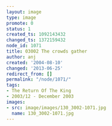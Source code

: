 ```yaml
---
layout: image
type: image
promote: 0
status: 1
created_ts: 1092143432
changed_ts: 1372159432
node_id: 1071
title: 03002 The crowds gather
author: anj
created: '2004-08-10'
changed: '2013-06-25'
redirect_from: []
permalink: "/node/1071/"
tags:
- The Return Of The King
- 2003/12 - December 2003
images:
- src: image/images/130_3002-1071.jpg
  name: 130_3002-1071.jpg
---
```


